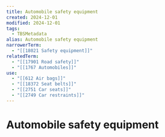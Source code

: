 ```yaml
---
title: Automobile safety equipment
created: 2024-12-01
modified: 2024-12-01
tags:
  - TBSMetadata
alias: Automobile safety equipment
narrowerTerm:
  - "[[18021 Safety equipment]]"
relatedTerm:
  - "[[17901 Road safety]]"
  - "[[1767 Automobiles]]"
use:
  - "[[612 Air bags]]"
  - "[[18372 Seat belts]]"
  - "[[2751 Car seats]]"
  - "[[2749 Car restraints]]"
---
```

# Automobile safety equipment
